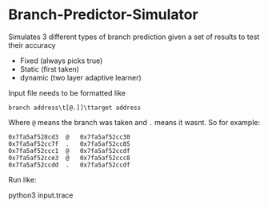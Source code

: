 # Branch-Predictor-Simulator
Simulates 3 different types of branch prediction given a set of results to test their accuracy

 - Fixed   (always picks true)
 - Static  (first taken)
 - dynamic (two layer adaptive learner)
 

Input file needs to be formatted like

    branch address\t[@.]]\ttarget address

Where `@` means the branch was taken and `.` means it wasnt. So for example:

    0x7fa5af528cd3	@	0x7fa5af52cc30
    0x7fa5af52cc7f	.	0x7fa5af52cc85
    0x7fa5af52ccc1	@	0x7fa5af52ccdf
    0x7fa5af52cce3	@	0x7fa5af52ccc8
    0x7fa5af52ccdd	.	0x7fa5af52ccdf
    
Run like:
  
   python3 input.trace
